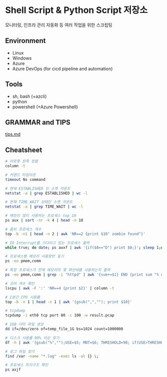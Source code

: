 # Shell Script & Python Script 저장소
모니터링, 인프라 관리 자동화 등 여러 작업을 위한 스크립팅

## Environment
- Linux
- Windows
- Azure
- Azure DevOps (for cicd pipeline and automation)

## Tools
- sh, bash (+azcli)
- python
- powershell (+Azure Powershell)
## GRAMMAR and TIPS
[tips.md](TIPS.md)

## Cheatsheet
```bash
# 아웃풋 왼쪽 정렬
column -t

# 커맨드 타임아웃
timeout Ns command

# 현재 ESTABLISHED 인 소켓 카운트
netstat -a | grep ESTABLISHED | wc -l

# 현재 TIME_WAIT 상태인 소켓 카운트
netstat -a | grep TIME_WAIT | wc -l

# 메모리 많이 사용하는 프로세스 top 10
ps aux | sort -nr -k 4 | head -n 10

# 좀비 프로세스 개수
top -b -n1 | head -n 2 | awk 'NR==2 {print $10" zombie found"}'

# IO Interrupt를 기다리고 있는 프로세스 출력
while true; do date; ps auxf | awk '{if($8=="D") print $0;}'; sleep 1;done

# 프로세스별 메모리 사용량만 표기
ps -eo pmem,comm

# 특정 프로세스가 전체 메모리의 몇 펴선테를 사용하는지 출력
ps -eo pmem,comm | grep -i "httpd" | awk '{sum+=$1} END {print sum "% of Memory"}'

# 코어 개수 확인
lscpu | awk -F ':' 'NR==4 {print $2}' | column -t

# 1분간 CPU 사용률
top -b -n 1 | head -n 1 | awk '{gsub(",",""); print $10}'

# tcpdump
tcpdump -i eth0 tcp port 80 -c 100 -w result.pcap

# 1GB 더미 파일 생성
dd if=/dev/zero of=temp_file_1G bs=1024 count=1000000

# 디스크 사용률 90% 이상 찾기
df -h | awk '{gsub("%","");USE=$5; MNT=$6; THRESHOLD=90; if(USE>THRESHOLD) print $5"%", $6}' | grep -v '^[A-Z]'

# 로그 파일 찾기
find /var -name "*.log" -exec ls -al {} \;

# 프로세스 트리구조 확인
ps axjf
```
